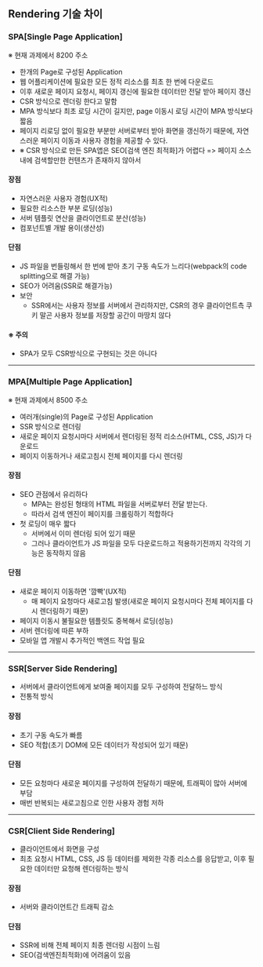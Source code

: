 ## Rendering 기술 차이

### SPA[Single Page Application]

※ 현재 과제에서 8200 주소

+ 한개의 Page로 구성된 Application
+ 웹 어플리케이션에 필요한 모든 정적 리소스를 최초 한 번에 다운로드
+ 이후 새로운 페이지 요청시, 페이지 갱신에 필요한 데이터만 전달 받아 페이지 갱신
+ CSR 방식으로 렌더링 한다고 말함
+ MPA 방식보다 최초 로딩 시간이 길지만, page 이동시 로딩 시간이 MPA 방식보다 짧음
+ 페이지 리로딩 없이 필요한 부분만 서버로부터 받아 화면을 갱신하기 때문에, 자연스러운 페이지 이동과 사용자 경험을 제공할 수 있다.
+ ※ CSR 방식으로 만든 SPA앱은 SEO[검색 엔진 최적화]가 어렵다 => 페이지 소스 내에 검색할만한 컨텐츠가 존재하지 않아서

#### 장점

+ 자연스러운 사용자 경험(UX적)
+ 필요한 리소스한 부분 로딩(성능) 
+ 서버 템플릿 연산을 클라이언트로 분산(성능)
+ 컴포넌트별 개발 용이(생산성)



#### 단점

+ JS 파일을 번들링해서 한 번에 받아 초기 구동 속도가 느리다(webpack의 code splitting으로 해결 가능)
+ SEO가 어려움(SSR로 해결가능)
+ 보안
  + SSR에서는 사용자 정보를 서버에서 관리하지만, CSR의 경우 클라이언트측 쿠키 말곤 사용자 정보를 저장할 공간이 마땅치 않다

#### ※ 주의

+  SPA가 모두  CSR방식으로 구현되는 것은 아니다

---

### MPA[Multiple Page Application]

※ 현재 과제에서 8500 주소

+ 여러개(single)의 Page로 구성된  Application
+ SSR 방식으로 렌더링
+ 새로운 페이지 요청시마다 서버에서 렌더링된 정적 리소스(HTML, CSS, JS)가 다운로드
+ 페이지 이동하거나 새로고침시 전체 페이지를 다시 렌더링

#### 장점

+ SEO 관점에서 유리하다
  + MPA는 완성된 형태의 HTML 파일을 서버로부터 전달 받는다.
  + 따라서 검색 엔진이 페이지를 크롤링하기 적합하다
+ 첫 로딩이 매우 짧다
  + 서버에서 이미 렌더링 되어 있기 때문
  + 그러나 클라이언트가 JS 파일을 모두 다운로드하고 적용하기전까지 각각의 기능은 동작하지 않음

#### 단점

+ 새로운 페이지 이동하면 '깜빡'(UX적)
  + 매 페이지 요청마다 새로고침 발생(새로운 페이지 요청시마다 전체 페이지를 다시 렌더링하기 때문)
+ 페이지 이동시 불필요한 템플릿도 중복해서 로딩(성능)
+ 서버 렌더링에 따른 부하
+ 모바일 앱 개발시 추가적인 백엔드 작업 필요

---

### SSR[Server Side Rendering]

+ 서버에서 클라이언트에게 보여줄 페이지를 모두 구성하여 전달하느 방식
+ 전통적 방식



#### 장점

+ 초기 구동 속도가 빠름
+ SEO 적합(초기 DOM에 모든 데이터가 작성되어 있기 때문)



#### 단점

+ 모든 요청마다 새로운 페이지를 구성하여 전달하기 때문에, 트래픽이 많아 서버에 부담
+ 매번 반복되는 새로고침으로 인한 사용자 경험 저하

---

### CSR[Client Side Rendering]

+ 클라이언트에서 화면을 구성
+ 최초 요청시 HTML, CSS, JS 등 데이터를 제외한 각종 리소스를 응답받고, 이후 필요한 데이터만 요청해 렌더링하는 방식

#### 장점

+ 서버와 클라이언트간 트래픽 감소



#### 단점

+ SSR에 비해 전체 페이지 최종 렌더링 시점이 느림
+ SEO(검색엔진최적화)에 어려움이 있음
